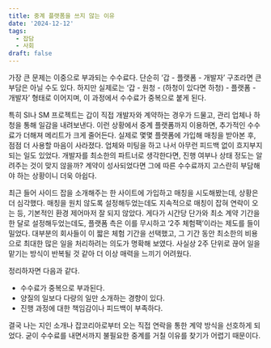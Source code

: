 ```yaml
---
title: 중계 플랫폼을 쓰지 않는 이유
date: '2024-12-12'
tags:
  - 잡담
  - 사회
draft: false
---
```


가장 큰 문제는 이중으로 부과되는 수수료다. 단순히 ‘갑 - 플랫폼 - 개발자’ 구조라면 큰 부담은 아닐 수도 있다. 하지만 실제로는 ‘갑 - 원청 - (하청이 있다면 하청) - 플랫폼 - 개발자’ 형태로 이어지며, 이 과정에서 수수료가 중복으로 붙게 된다.

특히 SI나 SM 프로젝트는 갑이 직접 개발자와 계약하는 경우가 드물고, 관리 업체나 하청을 통해 일감을 내려보낸다. 이런 상황에서 중계 플랫폼까지 이용하면, 추가적인 수수료가 더해져 메리트가 크게 줄어든다. 실제로 몇몇 플랫폼에 가입해 매칭을 받아본 후, 점점 더 사용할 마음이 사라졌다. 업체와 미팅을 하고 나서 아무런 피드백 없이 흐지부지되는 일도 있었다. 개발자를 최소한의 파트너로 생각한다면, 진행 여부나 상태 정도는 알려주는 것이 맞지 않을까? 계약이 성사되었다면 그에 따른 수수료까지 고스란히 부담해야 하는 상황이니 더욱 아쉽다.

최근 들어 사이드 잡을 소개해주는 한 사이트에 가입하고 매칭을 시도해봤는데, 상황은 더 심각했다. 매칭을 원치 않도록 설정해두었는데도 지속적으로 매칭이 잡혀 연락이 오는 등, 기본적인 환경 제어마저 잘 되지 않았다. 게다가 시간당 단가와 최소 계약 기간을 한 달로 설정해두었는데도, 플랫폼 측은 이를 무시하고 ‘2주 체험팩’이라는 제도를 들이밀었다. 대부분의 회사들이 이 짧은 체험 기간을 선택했고, 그 기간 동안 최소한의 비용으로 최대한 많은 일을 처리하려는 의도가 명확해 보였다. 사실상 2주 단위로 끊어 일을 맡기는 방식이 반복될 것 같아 더 이상 매력을 느끼기 어려웠다.

정리하자면 다음과 같다.

- 수수료가 중복으로 부과된다.
- 양질의 일보다 다량의 일만 소개하는 경향이 있다.
- 진행 과정에 대한 책임감이나 피드백이 부족하다.

결국 나는 지인 소개나 잡코리아로부터 오는 직접 연락을 통한 계약 방식을 선호하게 되었다. 굳이 수수료를 내면서까지 불필요한 중계를 거칠 이유를 찾기가 어렵기 때문이다.
